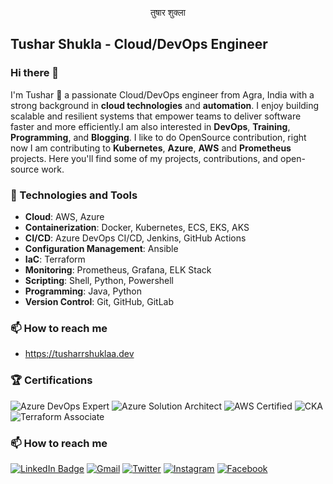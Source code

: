<p align="center">तुषार शुक्ला
</p>

## Tushar Shukla - Cloud/DevOps Engineer

### Hi there 👋
I'm Tushar 👋 a passionate Cloud/DevOps engineer from Agra, India with a strong background in **cloud technologies** and **automation**. I enjoy building scalable and resilient systems that empower teams to deliver software faster and more efficiently.I am also interested in **DevOps**, **Training**, **Programming**, and **Blogging**. I like to do OpenSource contribution, right now I am contributing to **Kubernetes**, **Azure**, **AWS** and **Prometheus** projects.
 Here you'll find some of my projects, contributions, and open-source work.

### 🔧 Technologies and Tools

- **Cloud**: AWS, Azure
- **Containerization**: Docker, Kubernetes, ECS, EKS, AKS
- **CI/CD**: Azure DevOps CI/CD, Jenkins, GitHub Actions
- **Configuration Management**: Ansible
- **IaC**: Terraform
- **Monitoring**: Prometheus, Grafana, ELK Stack
- **Scripting**: Shell, Python, Powershell
- **Programming**: Java, Python
- **Version Control**: Git, GitHub, GitLab

### 📫 How to reach me

- https://tusharrshuklaa.dev

### 🏆 Certifications
![Azure DevOps Expert](https://img.shields.io/badge/Azure_DevOps-Expert-blue?logo=azuredevops&style=for-the-badge)
![Azure Solution Architect](https://img.shields.io/badge/Azure-Solution_Architect-blue?logo=azure&logoColor=white&style=for-the-badge)
![AWS Certified](https://img.shields.io/badge/AWS-Certified_Cloud_Associate-FF9900?logo=amazonaws&logoColor=white&style=for-the-badge)
![CKA](https://img.shields.io/badge/CKA-Certified_Kubernetes_Administrator-blue?logo=kubernetes&logoColor=white&style=for-the-badge)
![Terraform Associate](https://img.shields.io/badge/HashiCorp-Certified_Terraform_Associate-623CE4?logo=terraform&logoColor=white&style=for-the-badge)


### 📫 How to reach me

[![LinkedIn Badge](https://img.shields.io/badge/LinkedIn-0077B5?style=for-the-badge&logo=linkedin&logoColor=white)](https://www.linkedin.com/in/tushar0678/)
[![Gmail](https://img.shields.io/badge/Gmail-D14836?style=for-the-badge&logo=gmail&logoColor=white)](mailto:tusharshukla211@gmail.com)
[![Twitter](https://img.shields.io/badge/Twitter-1DA1F2?style=for-the-badge&logo=twitter&logoColor=white)](https://twitter.com/)
[![Instagram](https://img.shields.io/badge/Instagram-E4405F?style=for-the-badge&logo=instagram&logoColor=white)](https://www.instagram.com/)
[![Facebook](https://img.shields.io/badge/Facebook-1877F2?style=for-the-badge&logo=facebook&logoColor=white)](https://www.facebook.com/)

